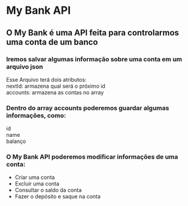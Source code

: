 # My Bank API

## O My Bank é uma API feita para controlarmos uma conta de um banco

### Iremos salvar algumas informação sobre uma conta em um arquivo json<br>

Esse Arquivo terá dois atributos:<br>
nextId: armazena qual será o próximo id<br>
accounts: armazena as contas no array<br>

### Dentro do array accounts poderemos guardar algumas informações, como:<br>

id<br>
name<br>
balanço<br>

### O My Bank API poderemos modificar informações de uma conta:<br>

- Criar uma conta<br>
- Excluir uma conta<br>
- Consultar o saldo da conta<br>
- Fazer o depósito e saque na conta<br>
